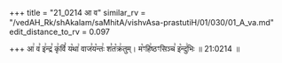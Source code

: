 +++
title = "21_0214 आ व"
similar_rv = "/vedAH_Rk/shAkalam/saMhitA/vishvAsa-prastutiH/01/030/01_A_va.md"
edit_distance_to_rv = 0.097

+++
आ꣢ व꣣ इ꣢न्द्र꣣ कृ꣢विं꣣ य꣡था꣢ वाज꣣य꣡न्तः꣢ श꣣त꣡क्र꣢तुम्। म꣡ꣳहि꣢ष्ठꣳसिञ्च꣣ इ꣡न्दु꣢भिः ॥ 21:0214 ॥

<div class="js_include " url="/vedAH_Rk/shAkalam/saMhitA/vishvAsa-prastutiH/01/030/01_A_va.md"  newLevelForH1="2" title="विश्वास-शाकल-प्रस्तुतिः"  > </div>